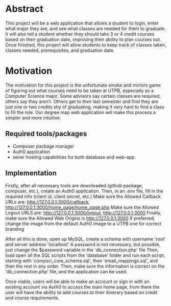 # Abstract 
This project will be a web application that allows a student to login, enter what major they are, and see what classes are needed for them to graduate. It will also tell a student whether they should take 3 or 4 credit courses based on their graduation date, improving their ability to plan courses out. Once finished, this project will allow students to keep track of classes taken, classes needed, prerequisites, and graduation date. 
# Motivation
The motivation for this project is the unfortunate smoke and mirrors game of figuring out what courses need to be taken at UTPB, especially as a Computer Science major. Some advisors say certain classes are required, others say they aren’t. Others get to their last semester and find they are just one or two credits shy of graduating, making it very hard to find a class to fill the role. Our degree map web application will make this process a simpler and more intuitive.

## Required tools/packages
- Composer package manager
- Auth0 application
- sever hosting capabilities for both database and web-app.

## Implementation
Firstly, after all necessary tools are downloaded (github package, composer, etc.), create an Auth0 application.
Then, in an .env file, fill in the required info (client id, client secret, etc.)
Make sure the Allowed Callback URLs are: http://127.0.0.1:3000/callback, http://127.0.0.1:3000/home_page/home_page.php
Make sure the Allowed Logout URLS are: http://127.0.0.1:3000/logout, http://127.0.0.1:3000
Finally, make sure the Allowed Web Origins is http://127.0.0.1:3000
If preferred, change the image from the default Auth0 image to a UTPB one for correct branding

After all this is done, open up MySQL, create a schema with username 'root' and server address 'localhost'
A password is not necessary, but possible, just change the $password variable in the 'db_connection.php' file
Then, load open all the SQL scripts from the 'database' folder and run each script, starting with 'compsci_core_schema.sql', then 'email_mappings.sql', and then the rest in any order.
Then, make sure the information is correct on the 'db_connection.php' file, and the application can be used.

Once viable, users will be able to make an account or sign in with an existing account via Auth0 to access the main home page, from there the user will have the ability to add courses to their itinerary based on credit and course requirements.
